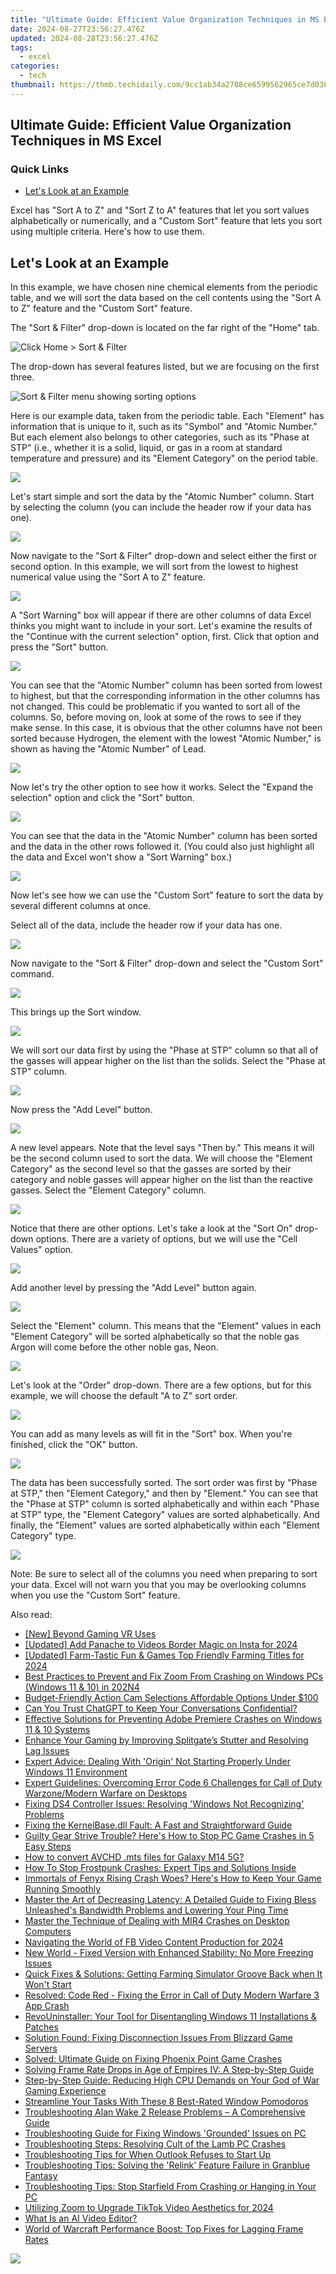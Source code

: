 ```yaml
---
title: "Ultimate Guide: Efficient Value Organization Techniques in MS Excel"
date: 2024-08-27T23:56:27.476Z
updated: 2024-08-28T23:56:27.476Z
tags:
  - excel
categories:
  - tech
thumbnail: https://thmb.techidaily.com/9cc1ab34a2708ce6599562965ce7d038d6461c86c7f5043e45b0cca41d824dbd.jpg
---
```


## Ultimate Guide: Efficient Value Organization Techniques in MS Excel

### Quick Links

* [Let's Look at an Example](https://technical-tips.techidaily.com/top-6-best-standalone-translation-tools-you-can-use-anywhere/)

 Excel has "Sort A to Z" and "Sort Z to A" features that let you sort values alphabetically or numerically, and a "Custom Sort" feature that lets you sort using multiple criteria. Here's how to use them.

##  Let's Look at an Example

 In this example, we have chosen nine chemical elements from the periodic table, and we will sort the data based on the cell contents using the "Sort A to Z" feature and the "Custom Sort" feature.

 The "Sort & Filter" drop-down is located on the far right of the "Home" tab.

![Click Home &gt; Sort &amp; Filter](https://static1.howtogeekimages.com/wordpress/wp-content/uploads/2019/01/Excel-Sort-02.png) 

 The drop-down has several features listed, but we are focusing on the first three.

![Sort &amp; Filter menu showing sorting options](https://static1.howtogeekimages.com/wordpress/wp-content/uploads/2019/01/Excel-Sort-03.png) 

 Here is our example data, taken from the periodic table. Each "Element" has information that is unique to it, such as its "Symbol" and "Atomic Number." But each element also belongs to other categories, such as its "Phase at STP" (i.e., whether it is a solid, liquid, or gas in a room at standard temperature and pressure) and its "Element Category" on the period table.

![](https://static1.howtogeekimages.com/wordpress/wp-content/uploads/2019/01/Excel-Sort-04-1.png) 

 Let's start simple and sort the data by the "Atomic Number" column. Start by selecting the column (you can include the header row if your data has one).

![](https://static1.howtogeekimages.com/wordpress/wp-content/uploads/2019/01/Excel-Sort-05.png) 

 Now navigate to the "Sort & Filter" drop-down and select either the first or second option. In this example, we will sort from the lowest to highest numerical value using the "Sort A to Z" feature.

![](https://static1.howtogeekimages.com/wordpress/wp-content/uploads/2019/01/Excel-Sort-06.png) 

 A "Sort Warning" box will appear if there are other columns of data Excel thinks you might want to include in your sort. Let's examine the results of the "Continue with the current selection" option, first. Click that option and press the "Sort" button.

![](https://static1.howtogeekimages.com/wordpress/wp-content/uploads/2019/01/Excel-Sort-07.png) 

 You can see that the "Atomic Number" column has been sorted from lowest to highest, but that the corresponding information in the other columns has not changed. This could be problematic if you wanted to sort all of the columns. So, before moving on, look at some of the rows to see if they make sense. In this case, it is obvious that the other columns have not been sorted because Hydrogen, the element with the lowest "Atomic Number," is shown as having the "Atomic Number" of Lead.

![](https://static1.howtogeekimages.com/wordpress/wp-content/uploads/2019/01/Excel-Sort-08.png) 

 Now let's try the other option to see how it works. Select the "Expand the selection" option and click the "Sort" button.

![](https://static1.howtogeekimages.com/wordpress/wp-content/uploads/2019/01/Excel-Sort-09.png) 

 You can see that the data in the "Atomic Number" column has been sorted and the data in the other rows followed it. (You could also just highlight all the data and Excel won't show a "Sort Warning" box.)

![](https://static1.howtogeekimages.com/wordpress/wp-content/uploads/2019/01/Excel-Sort-10.png) 

 Now let's see how we can use the "Custom Sort" feature to sort the data by several different columns at once.

 Select all of the data, include the header row if your data has one.

![](https://static1.howtogeekimages.com/wordpress/wp-content/uploads/2019/01/Excel-Sort-11.png) 

 Now navigate to the "Sort & Filter" drop-down and select the "Custom Sort" command.

![](https://static1.howtogeekimages.com/wordpress/wp-content/uploads/2019/01/Excel-Sort-12.png) 

 This brings up the Sort window.

![](https://static1.howtogeekimages.com/wordpress/wp-content/uploads/2019/01/Excel-Sort-13.png) 

 We will sort our data first by using the "Phase at STP" column so that all of the gasses will appear higher on the list than the solids. Select the "Phase at STP" column.

![](https://static1.howtogeekimages.com/wordpress/wp-content/uploads/2019/01/Excel-Sort-14.png) 

 Now press the "Add Level" button.

![](https://static1.howtogeekimages.com/wordpress/wp-content/uploads/2019/01/Excel-Sort-15.png) 

 A new level appears. Note that the level says "Then by." This means it will be the second column used to sort the data. We will choose the "Element Category" as the second level so that the gasses are sorted by their category and noble gasses will appear higher on the list than the reactive gasses. Select the "Element Category" column.

![](https://static1.howtogeekimages.com/wordpress/wp-content/uploads/2019/01/Excel-Sort-16.png) 

 Notice that there are other options. Let's take a look at the "Sort On" drop-down options. There are a variety of options, but we will use the "Cell Values" option.

![](https://static1.howtogeekimages.com/wordpress/wp-content/uploads/2019/01/Excel-Sort-17.png) 

 Add another level by pressing the "Add Level" button again.

![](https://static1.howtogeekimages.com/wordpress/wp-content/uploads/2019/01/Excel-Sort-18.png) 

 Select the "Element" column. This means that the "Element" values in each "Element Category" will be sorted alphabetically so that the noble gas Argon will come before the other noble gas, Neon.

![](https://static1.howtogeekimages.com/wordpress/wp-content/uploads/2019/01/Excel-Sort-19.png) 

 Let's look at the "Order" drop-down. There are a few options, but for this example, we will choose the default "A to Z" sort order.

![](https://static1.howtogeekimages.com/wordpress/wp-content/uploads/2019/01/Excel-Sort-20.png) 

 You can add as many levels as will fit in the "Sort" box. When you're finished, click the "OK" button.

![](https://static1.howtogeekimages.com/wordpress/wp-content/uploads/2019/01/Excel-Sort-21.png) 

 The data has been successfully sorted. The sort order was first by "Phase at STP," then "Element Category," and then by "Element." You can see that the "Phase at STP" column is sorted alphabetically and within each "Phase at STP" type, the "Element Category" values are sorted alphabetically. And finally, the "Element" values are sorted alphabetically within each "Element Category" type.

![](https://static1.howtogeekimages.com/wordpress/wp-content/uploads/2019/01/Excel-Sort-22.png) 

 Note: Be sure to select all of the columns you need when preparing to sort your data. Excel will not warn you that you may be overlooking columns when you use the "Custom Sort" feature.

<ins class="adsbygoogle"
     style="display:block"
     data-ad-format="autorelaxed"
     data-ad-client="ca-pub-7571918770474297"
     data-ad-slot="1223367746"></ins>



<ins class="adsbygoogle"
     style="display:block"
     data-ad-client="ca-pub-7571918770474297"
     data-ad-slot="8358498916"
     data-ad-format="auto"
     data-full-width-responsive="true"></ins>

<span class="atpl-alsoreadstyle">Also read:</span>
<div><ul>
<li><a href="https://extra-hints.techidaily.com/new-beyond-gaming-vr-uses/"><u>[New] Beyond Gaming  VR Uses</u></a></li>
<li><a href="https://instagram-video-files.techidaily.com/updated-add-panache-to-videos-border-magic-on-insta-for-2024/"><u>[Updated] Add Panache to Videos  Border Magic on Insta for 2024</u></a></li>
<li><a href="https://screen-sharing-recording.techidaily.com/updated-farm-tastic-fun-and-games-top-friendly-farming-titles-for-2024/"><u>[Updated] Farm-Tastic Fun & Games  Top Friendly Farming Titles for 2024</u></a></li>
<li><a href="https://win-answers.techidaily.com/best-practices-to-prevent-and-fix-zoom-from-crashing-on-windows-pcs-windows-11-and-10-in-202n4/"><u>Best Practices to Prevent and Fix Zoom From Crashing on Windows PCs (Windows 11 & 10) in 202N4</u></a></li>
<li><a href="https://extra-tips.techidaily.com/budget-friendly-action-cam-selections-affordable-options-under-100/"><u>Budget-Friendly Action Cam Selections  Affordable Options Under $100</u></a></li>
<li><a href="https://tech-revival.techidaily.com/can-you-trust-chatgpt-to-keep-your-conversations-confidential/"><u>Can You Trust ChatGPT to Keep Your Conversations Confidential?</u></a></li>
<li><a href="https://win-answers.techidaily.com/effective-solutions-for-preventing-adobe-premiere-crashes-on-windows-11-and-10-systems/"><u>Effective Solutions for Preventing Adobe Premiere Crashes on Windows 11 & 10 Systems</u></a></li>
<li><a href="https://win-answers.techidaily.com/enhance-your-gaming-by-improving-splitgates-stutter-and-resolving-lag-issues/"><u>Enhance Your Gaming by Improving Splitgate’s Stutter and Resolving Lag Issues</u></a></li>
<li><a href="https://win-answers.techidaily.com/expert-advice-dealing-with-origin-not-starting-properly-under-windows-11-environment/"><u>Expert Advice: Dealing With 'Origin' Not Starting Properly Under Windows 11 Environment</u></a></li>
<li><a href="https://win-answers.techidaily.com/expert-guidelines-overcoming-error-code-6-challenges-for-call-of-duty-warzonemodern-warfare-on-desktops/"><u>Expert Guidelines: Overcoming Error Code 6 Challenges for Call of Duty Warzone/Modern Warfare on Desktops</u></a></li>
<li><a href="https://win-answers.techidaily.com/fixing-ds4-controller-issues-resolving-windows-not-recognizing-problems/"><u>Fixing DS4 Controller Issues: Resolving 'Windows Not Recognizing' Problems</u></a></li>
<li><a href="https://win-answers.techidaily.com/fixing-the-kernelbasedll-fault-a-fast-and-straightforward-guide/"><u>Fixing the KernelBase.dll Fault: A Fast and Straightforward Guide</u></a></li>
<li><a href="https://win-answers.techidaily.com/1722997419516-guilty-gear-strive-trouble-heres-how-to-stop-pc-game-crashes-in-5-easy-steps/"><u>Guilty Gear Strive Trouble? Here's How to Stop PC Game Crashes in 5 Easy Steps</u></a></li>
<li><a href="https://phone-solutions.techidaily.com/how-to-convert-avchd-mts-files-for-galaxy-m14-5g-by-aiseesoft-video-converter-play-mts-on-android/"><u>How to convert AVCHD .mts files for Galaxy M14 5G? </u></a></li>
<li><a href="https://win-answers.techidaily.com/1723007065050-how-to-stop-frostpunk-crashes-expert-tips-and-solutions-inside/"><u>How To Stop Frostpunk Crashes: Expert Tips and Solutions Inside</u></a></li>
<li><a href="https://win-answers.techidaily.com/immortals-of-fenyx-rising-crash-woes-heres-how-to-keep-your-game-running-smoothly/"><u>Immortals of Fenyx Rising Crash Woes? Here's How to Keep Your Game Running Smoothly</u></a></li>
<li><a href="https://win-answers.techidaily.com/master-the-art-of-decreasing-latency-a-detailed-guide-to-fixing-bless-unleasheds-bandwidth-problems-and-lowering-your-ping-time/"><u>Master the Art of Decreasing Latency: A Detailed Guide to Fixing Bless Unleashed's Bandwidth Problems and Lowering Your Ping Time</u></a></li>
<li><a href="https://win-answers.techidaily.com/master-the-technique-of-dealing-with-mir4-crashes-on-desktop-computers/"><u>Master the Technique of Dealing with MIR4 Crashes on Desktop Computers</u></a></li>
<li><a href="https://facebook-videos.techidaily.com/navigating-the-world-of-fb-video-content-production-for-2024/"><u>Navigating the World of FB Video Content Production for 2024</u></a></li>
<li><a href="https://win-answers.techidaily.com/new-world-fixed-version-with-enhanced-stability-no-more-freezing-issues/"><u>New World - Fixed Version with Enhanced Stability: No More Freezing Issues</u></a></li>
<li><a href="https://win-answers.techidaily.com/quick-fixes-and-solutions-getting-farming-simulator-groove-back-when-it-wont-start/"><u>Quick Fixes & Solutions: Getting Farming Simulator Groove Back when It Won't Start</u></a></li>
<li><a href="https://win-answers.techidaily.com/resolved-code-red-fixing-the-error-in-call-of-duty-modern-warfare-3-app-crash/"><u>Resolved: Code Red - Fixing the Error in Call of Duty Modern Warfare 3 App Crash</u></a></li>
<li><a href="https://win-forum.techidaily.com/revouninstaller-your-tool-for-disentangling-windows-11-installations-and-patches/"><u>RevoUninstaller: Your Tool for Disentangling Windows 11 Installations & Patches</u></a></li>
<li><a href="https://win-answers.techidaily.com/solution-found-fixing-disconnection-issues-from-blizzard-game-servers/"><u>Solution Found: Fixing Disconnection Issues From Blizzard Game Servers</u></a></li>
<li><a href="https://win-answers.techidaily.com/solved-ultimate-guide-on-fixing-phoenix-point-game-crashes/"><u>Solved: Ultimate Guide on Fixing Phoenix Point Game Crashes</u></a></li>
<li><a href="https://win-answers.techidaily.com/solving-frame-rate-drops-in-age-of-empires-iv-a-step-by-step-guide/"><u>Solving Frame Rate Drops in Age of Empires IV: A Step-by-Step Guide</u></a></li>
<li><a href="https://win-answers.techidaily.com/step-by-step-guide-reducing-high-cpu-demands-on-your-god-of-war-gaming-experience/"><u>Step-by-Step Guide: Reducing High CPU Demands on Your God of War Gaming Experience</u></a></li>
<li><a href="https://win11-tips.techidaily.com/streamline-your-tasks-with-these-8-best-rated-window-pomodoros/"><u>Streamline Your Tasks With These 8 Best-Rated Window Pomodoros</u></a></li>
<li><a href="https://win-answers.techidaily.com/troubleshooting-alan-wake-2-release-problems-a-comprehensive-guide/"><u>Troubleshooting Alan Wake 2 Release Problems – A Comprehensive Guide</u></a></li>
<li><a href="https://win-answers.techidaily.com/troubleshooting-guide-for-fixing-windows-grounded-issues-on-pc/"><u>Troubleshooting Guide for Fixing Windows 'Grounded' Issues on PC</u></a></li>
<li><a href="https://win-answers.techidaily.com/troubleshooting-steps-resolving-cult-of-the-lamb-pc-crashes/"><u>Troubleshooting Steps: Resolving Cult of the Lamb PC Crashes</u></a></li>
<li><a href="https://win-answers.techidaily.com/troubleshooting-tips-for-when-outlook-refuses-to-start-up/"><u>Troubleshooting Tips for When Outlook Refuses to Start Up</u></a></li>
<li><a href="https://win-answers.techidaily.com/troubleshooting-tips-solving-the-relink-feature-failure-in-granblue-fantasy/"><u>Troubleshooting Tips: Solving the 'Relink' Feature Failure in Granblue Fantasy</u></a></li>
<li><a href="https://win-answers.techidaily.com/troubleshooting-tips-stop-starfield-from-crashing-or-hanging-in-your-pc/"><u>Troubleshooting Tips: Stop Starfield From Crashing or Hanging in Your PC</u></a></li>
<li><a href="https://some-guidance.techidaily.com/utilizing-zoom-to-upgrade-tiktok-video-aesthetics-for-2024/"><u>Utilizing Zoom to Upgrade TikTok Video Aesthetics for 2024</u></a></li>
<li><a href="https://ai-topics.techidaily.com/what-is-an-ai-video-editor/"><u>What Is an AI Video Editor?</u></a></li>
<li><a href="https://win-answers.techidaily.com/world-of-warcraft-performance-boost-top-fixes-for-lagging-frame-rates/"><u>World of Warcraft Performance Boost: Top Fixes for Lagging Frame Rates</u></a></li>
</ul></div>

<!-- affiliate ads begin -->
<a href="https://estore.winxdvd.com/order/checkout.php?PRODS=12653853&QTY=1&AFFILIATE=108875&CART=1"><img src="https://secure.avangate.com/images/merchant/bcb41ccdc4363c6848a1d760f26c28a0/products/14_videoproc-converter-ai-box.png" border="0"></a>
<!-- affiliate ads end -->